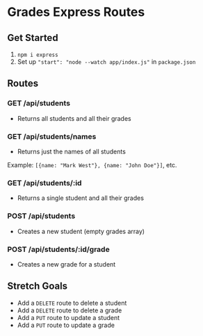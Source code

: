 # Grades Express Routes

## Get Started

1. `npm i express`
1. Set up `"start": "node --watch app/index.js"` in `package.json`

## Routes

### GET /api/students

- Returns all students and all their grades

### GET /api/students/names

- Returns just the names of all students

Example: `[{name: "Mark West"}, {name: "John Doe"}]`, etc.

### GET /api/students/:id

- Returns a single student and all their grades

### POST /api/students

- Creates a new student (empty grades array)

### POST /api/students/:id/grade

- Creates a new grade for a student

## Stretch Goals

- Add a `DELETE` route to delete a student
- Add a `DELETE` route to delete a grade
- Add a `PUT` route to update a student
- Add a `PUT` route to update a grade
